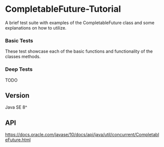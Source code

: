 # CompletableFuture-Tutorial
A brief test suite with examples of the CompletableFuture class and some explanations on how to utilize.

### Basic Tests
These test showcase each of the basic functions and functionality of the classes methods.

### Deep Tests
TODO 

## Version
Java SE 8^

## API
https://docs.oracle.com/javase/10/docs/api/java/util/concurrent/CompletableFuture.html
